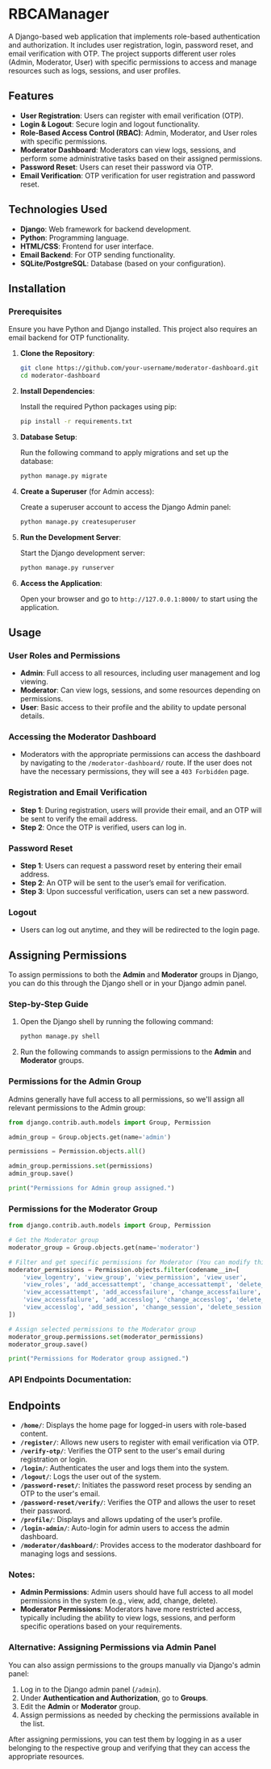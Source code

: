 # RBCAManager

A Django-based web application that implements role-based authentication and authorization. It includes user registration, login, password reset, and email verification with OTP. The project supports different user roles (Admin, Moderator, User) with specific permissions to access and manage resources such as logs, sessions, and user profiles.

## Features

- **User Registration**: Users can register with email verification (OTP).
- **Login & Logout**: Secure login and logout functionality.
- **Role-Based Access Control (RBAC)**: Admin, Moderator, and User roles with specific permissions.
- **Moderator Dashboard**: Moderators can view logs, sessions, and perform some administrative tasks based on their assigned permissions.
- **Password Reset**: Users can reset their password via OTP.
- **Email Verification**: OTP verification for user registration and password reset.

## Technologies Used

- **Django**: Web framework for backend development.
- **Python**: Programming language.
- **HTML/CSS**: Frontend for user interface.
- **Email Backend**: For OTP sending functionality.
- **SQLite/PostgreSQL**: Database (based on your configuration).

## Installation

### Prerequisites

Ensure you have Python and Django installed. This project also requires an email backend for OTP functionality.

1. **Clone the Repository**:

   ```bash
   git clone https://github.com/your-username/moderator-dashboard.git
   cd moderator-dashboard
   ```

2. **Install Dependencies**:

   Install the required Python packages using pip:

   ```bash
   pip install -r requirements.txt
   ```

3. **Database Setup**:

   Run the following command to apply migrations and set up the database:

   ```bash
   python manage.py migrate
   ```

4. **Create a Superuser** (for Admin access):

   Create a superuser account to access the Django Admin panel:

   ```bash
   python manage.py createsuperuser
   ```

5. **Run the Development Server**:

   Start the Django development server:

   ```bash
   python manage.py runserver
   ```

6. **Access the Application**:

   Open your browser and go to `http://127.0.0.1:8000/` to start using the application.

## Usage

### User Roles and Permissions

- **Admin**: Full access to all resources, including user management and log viewing.
- **Moderator**: Can view logs, sessions, and some resources depending on permissions.
- **User**: Basic access to their profile and the ability to update personal details.

### Accessing the Moderator Dashboard

- Moderators with the appropriate permissions can access the dashboard by navigating to the `/moderator-dashboard/` route. If the user does not have the necessary permissions, they will see a `403 Forbidden` page.

### Registration and Email Verification

- **Step 1**: During registration, users will provide their email, and an OTP will be sent to verify the email address.
- **Step 2**: Once the OTP is verified, users can log in.

### Password Reset

- **Step 1**: Users can request a password reset by entering their email address.
- **Step 2**: An OTP will be sent to the user’s email for verification.
- **Step 3**: Upon successful verification, users can set a new password.

### Logout

- Users can log out anytime, and they will be redirected to the login page.


## Assigning Permissions

To assign permissions to both the **Admin** and **Moderator** groups in Django, you can do this through the Django shell or in your Django admin panel.

### Step-by-Step Guide

1. Open the Django shell by running the following command:

   ```bash
   python manage.py shell
   ```

2. Run the following commands to assign permissions to the **Admin** and **Moderator** groups.

### Permissions for the Admin Group
Admins generally have full access to all permissions, so we'll assign all relevant permissions to the Admin group:

```python
from django.contrib.auth.models import Group, Permission

admin_group = Group.objects.get(name='admin')

permissions = Permission.objects.all()

admin_group.permissions.set(permissions)
admin_group.save()

print("Permissions for Admin group assigned.")
```

### Permissions for the Moderator Group

```python
from django.contrib.auth.models import Group, Permission

# Get the Moderator group
moderator_group = Group.objects.get(name='moderator')

# Filter and get specific permissions for Moderator (You can modify this list as needed)
moderator_permissions = Permission.objects.filter(codename__in=[
    'view_logentry', 'view_group', 'view_permission', 'view_user',
    'view_roles', 'add_accessattempt', 'change_accessattempt', 'delete_accessattempt', 
    'view_accessattempt', 'add_accessfailure', 'change_accessfailure', 'delete_accessfailure', 
    'view_accessfailure', 'add_accesslog', 'change_accesslog', 'delete_accesslog', 
    'view_accesslog', 'add_session', 'change_session', 'delete_session', 'view_session'
])

# Assign selected permissions to the Moderator group
moderator_group.permissions.set(moderator_permissions)
moderator_group.save()

print("Permissions for Moderator group assigned.")
```

### API Endpoints  Documentation:

## Endpoints

- **`/home/`**: Displays the home page for logged-in users with role-based content.
- **`/register/`**: Allows new users to register with email verification via OTP.
- **`/verify-otp/`**: Verifies the OTP sent to the user's email during registration or login.
- **`/login/`**: Authenticates the user and logs them into the system.
- **`/logout/`**: Logs the user out of the system.
- **`/password-reset/`**: Initiates the password reset process by sending an OTP to the user's email.
- **`/password-reset/verify/`**: Verifies the OTP and allows the user to reset their password.
- **`/profile/`**: Displays and allows updating of the user’s profile.
- **`/login-admin/`**: Auto-login for admin users to access the admin dashboard.
- **`/moderator/dashboard/`**: Provides access to the moderator dashboard for managing logs and sessions.

### Notes:

- **Admin Permissions**: Admin users should have full access to all model permissions in the system (e.g., view, add, change, delete).
- **Moderator Permissions**: Moderators have more restricted access, typically including the ability to view logs, sessions, and perform specific operations based on your requirements.

### Alternative: Assigning Permissions via Admin Panel
You can also assign permissions to the groups manually via Django's admin panel:

1. Log in to the Django admin panel (`/admin`).
2. Under **Authentication and Authorization**, go to **Groups**.
3. Edit the **Admin** or **Moderator** group.
4. Assign permissions as needed by checking the permissions available in the list.

After assigning permissions, you can test them by logging in as a user belonging to the respective group and verifying that they can access the appropriate resources.

